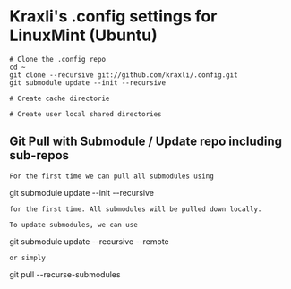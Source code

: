 # Kraxli's .config settings for LinuxMint (Ubuntu)


```
# Clone the .config repo
cd ~
git clone --recursive git://github.com/kraxli/.config.git
git submodule update --init --recursive

# Create cache directorie

# Create user local shared directories

```

## Git Pull with Submodule / Update repo including sub-repos
```
For the first time we can pull all submodules using
```
git submodule update --init --recursive
```
for the first time. All submodules will be pulled down locally.

To update submodules, we can use
```
git submodule update --recursive --remote
```
or simply
```
git pull --recurse-submodules
```

